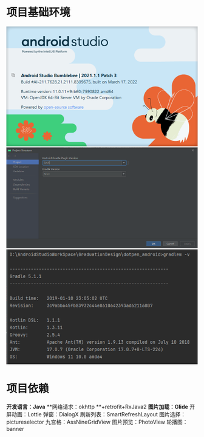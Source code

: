 # 项目基础环境
![image.png](../../images/毕业设计/49ebf59603be693bf6d0a6d522f1ee51.png)![image.png](../../images/毕业设计/dfcb53373490678ecf8f46bbccff398e.png)![image.png](../../images/毕业设计/47ddfa18ff36e35a1fae311d168151b0.png)

# 项目依赖
**开发语言：Java**
**网络请求：okhttp    **+retrofit+RxJava2
**图片加载：Glide**
开屏动画：Lottie
弹窗：DialogX
刷新列表：SmartRefreshLayout
图片选择：pictureselector
九宫格：AssNineGridView
图片预览：PhotoView
轮播图：banner

# 


